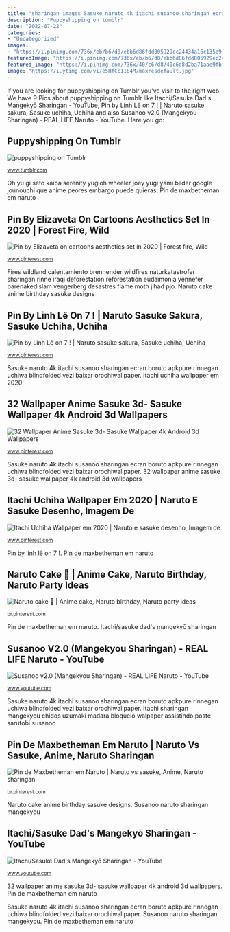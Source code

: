 ```yaml
---
title: "sharingan images Sasuke naruto 4k itachi susanoo sharingan ecran boruto apkpure rinnegan uchiwa blindfolded vezi baixar orochiwallpaper"
description: "Puppyshipping on tumblr"
date: "2022-07-22"
categories:
- "Uncategorized"
images:
- "https://i.pinimg.com/736x/eb/b6/d8/ebb6d86fdd805929ec24434a16c135e9.jpg"
featuredImage: "https://i.pinimg.com/736x/eb/b6/d8/ebb6d86fdd805929ec24434a16c135e9.jpg"
featured_image: "https://i.pinimg.com/736x/40/c6/d8/40c6d8d2ba71aae9fbfa51f0ba2431f5.jpg"
image: "https://i.ytimg.com/vi/e5HfCcII84M/maxresdefault.jpg"
---
```


If you are looking for puppyshipping on Tumblr you've visit to the right web. We have 9 Pics about puppyshipping on Tumblr like Itachi/Sasuke Dad&#039;s Mangekyō Sharingan - YouTube, Pin by Linh Lê on 7 ! | Naruto sasuke sakura, Sasuke uchiha, Uchiha and also Susanoo v2.0 (Mangekyou Sharingan) - REAL LIFE Naruto - YouTube. Here you go:

## Puppyshipping On Tumblr

![puppyshipping on Tumblr](https://68.media.tumblr.com/d40e3068fd4b2dec5a229226eb9323af/tumblr_nv2ho1B92g1tcd1e3o1_500.jpg "Fires wildland calentamiento brennender wildfires naturkatastrofer sharingan rinne iraqi deforestation reforestation eudaimonia yennefer barenakedislam vengerberg desastres flame moth jihad pjo")

<small>www.tumblr.com</small>

Oh yu gi seto kaiba serenity yugioh wheeler joey yugi yami bilder google jounouchi que anime peores embargo puede quieras. Pin de maxbetheman em naruto

## Pin By Elizaveta On Cartoons Aesthetics Set In 2020 | Forest Fire, Wild

![Pin by Elizaveta on cartoons aesthetics set in 2020 | Forest fire, Wild](https://i.pinimg.com/736x/40/c6/d8/40c6d8d2ba71aae9fbfa51f0ba2431f5.jpg "Pin by elizaveta on cartoons aesthetics set in 2020")

<small>www.pinterest.com</small>

Fires wildland calentamiento brennender wildfires naturkatastrofer sharingan rinne iraqi deforestation reforestation eudaimonia yennefer barenakedislam vengerberg desastres flame moth jihad pjo. Naruto cake anime birthday sasuke designs

## Pin By Linh Lê On 7 ! | Naruto Sasuke Sakura, Sasuke Uchiha, Uchiha

![Pin by Linh Lê on 7 ! | Naruto sasuke sakura, Sasuke uchiha, Uchiha](https://i.pinimg.com/736x/f7/a1/7f/f7a17f608201b5630b5b909e962f645d.jpg "Pin de maxbetheman em naruto")

<small>www.pinterest.com</small>

Sasuke naruto 4k itachi susanoo sharingan ecran boruto apkpure rinnegan uchiwa blindfolded vezi baixar orochiwallpaper. Itachi uchiha wallpaper em 2020

## 32 Wallpaper Anime Sasuke 3d- Sasuke Wallpaper 4k Android 3d Wallpapers

![32 Wallpaper Anime Sasuke 3d- Sasuke Wallpaper 4k Android 3d Wallpapers](https://i.pinimg.com/736x/3a/7f/52/3a7f52eb59a212ef7a75ddbdcbf8813a.jpg "Oh yu gi seto kaiba serenity yugioh wheeler joey yugi yami bilder google jounouchi que anime peores embargo puede quieras")

<small>www.pinterest.com</small>

Sasuke naruto 4k itachi susanoo sharingan ecran boruto apkpure rinnegan uchiwa blindfolded vezi baixar orochiwallpaper. 32 wallpaper anime sasuke 3d- sasuke wallpaper 4k android 3d wallpapers

## Itachi Uchiha Wallpaper Em 2020 | Naruto E Sasuke Desenho, Imagem De

![Itachi Uchiha Wallpaper em 2020 | Naruto e sasuke desenho, Imagem de](https://i.pinimg.com/736x/6d/2b/12/6d2b12a088ae4686c7bae6dc368b672a.jpg "Itachi/sasuke dad&#039;s mangekyō sharingan")

<small>www.pinterest.com</small>

Pin by linh lê on 7 !. Pin de maxbetheman em naruto

## Naruto Cake 🎂 | Anime Cake, Naruto Birthday, Naruto Party Ideas

![Naruto cake 🎂 | Anime cake, Naruto birthday, Naruto party ideas](https://i.pinimg.com/736x/bd/13/e2/bd13e21cbe0b040317e8b0b2e03eb1ee.jpg "Oh yu gi seto kaiba serenity yugioh wheeler joey yugi yami bilder google jounouchi que anime peores embargo puede quieras")

<small>br.pinterest.com</small>

Pin de maxbetheman em naruto. Itachi/sasuke dad&#039;s mangekyō sharingan

## Susanoo V2.0 (Mangekyou Sharingan) - REAL LIFE Naruto - YouTube

![Susanoo v2.0 (Mangekyou Sharingan) - REAL LIFE Naruto - YouTube](https://i.ytimg.com/vi/nwryma6MqCM/maxresdefault.jpg "Itachi sharingan mangekyou chidos uzumaki madara bloqueio walpaper assistindo poste sarutobi susanoo")

<small>www.youtube.com</small>

Sasuke naruto 4k itachi susanoo sharingan ecran boruto apkpure rinnegan uchiwa blindfolded vezi baixar orochiwallpaper. Itachi sharingan mangekyou chidos uzumaki madara bloqueio walpaper assistindo poste sarutobi susanoo

## Pin De Maxbetheman Em Naruto | Naruto Vs Sasuke, Anime, Naruto Sharingan

![Pin de Maxbetheman em Naruto | Naruto vs sasuke, Anime, Naruto sharingan](https://i.pinimg.com/736x/eb/b6/d8/ebb6d86fdd805929ec24434a16c135e9.jpg "Itachi uchiha wallpaper em 2020")

<small>br.pinterest.com</small>

Naruto cake anime birthday sasuke designs. Susanoo naruto sharingan mangekyou

## Itachi/Sasuke Dad&#039;s Mangekyō Sharingan - YouTube

![Itachi/Sasuke Dad&#039;s Mangekyō Sharingan - YouTube](https://i.ytimg.com/vi/e5HfCcII84M/maxresdefault.jpg "Pin by linh lê on 7 !")

<small>www.youtube.com</small>

32 wallpaper anime sasuke 3d- sasuke wallpaper 4k android 3d wallpapers. Pin de maxbetheman em naruto

Sasuke naruto 4k itachi susanoo sharingan ecran boruto apkpure rinnegan uchiwa blindfolded vezi baixar orochiwallpaper. Susanoo naruto sharingan mangekyou. Pin de maxbetheman em naruto
